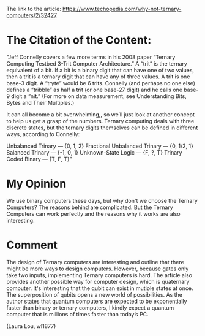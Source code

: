 The link to the article: https://www.techopedia.com/why-not-ternary-computers/2/32427
# The Citation of the Content: 
"Jeff Connelly covers a few more terms in his 2008 paper “Ternary Computing Testbed 3-Trit Computer Architecture.” A “trit” is the ternary equivalent of a bit. If a bit is a binary digit that can have one of two values, then a trit is a ternary digit that can have any of three values. A trit is one base-3 digit. A “tryte” would be 6 trits. Connelly (and perhaps no one else) defines a “tribble” as half a trit (or one base-27 digit) and he calls one base-9 digit a “nit.” (For more on data measurement, see Understanding Bits, Bytes and Their Multiples.)

It can all become a bit overwhelming,, so we’ll just look at another concept to help us get a grasp of the numbers. Ternary computing deals with three discrete states, but the ternary digits themselves can be defined in different ways, according to Connelly:

Unbalanced Trinary — {0, 1, 2}
Fractional Unbalanced Trinary — {0, 1/2, 1}
Balanced Trinary — {-1, 0, 1}
Unknown-State Logic — {F, ?, T}
Trinary Coded Binary — {T, F, T}"

# My Opinion
We use binary computers these days, but why don't we choose the Ternary Computers? The reasons behind are complicated. But the Ternary Computers can work perfectly and the reasons why it works are also interesting. 

# Comment
The design of Ternary computers are interesting and outline that there might be more ways to design computers. However, because gates only take two inputs, implementing Ternary computers is hard. The article also provides another possible way for computer design, which is quaternary computer. It's interesting that the qubit can exist in mutiple states at once. The superposition of qubits opens a new world of possibilities. As the author states that quantum computers are expected to be exponentially faster than binary or ternary computers, I kindly expect a quantum computer that is millions of times faster than today’s PC.

(Laura Lou, wl1877)